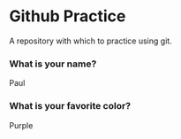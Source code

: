 # Github Practice

A repository with which to practice using git.

### What is your name?

Paul


### What is your favorite color?

Purple
